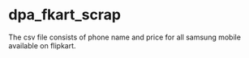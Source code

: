 # dpa_fkart_scrap
The csv file consists of phone name and price for all samsung mobile available on flipkart.
